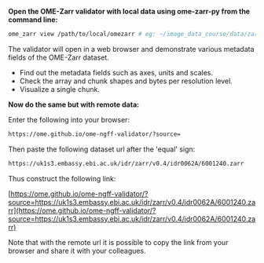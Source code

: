 **Open the OME-Zarr validator with local data using ome-zarr-py from the command line:**

```bash
ome_zarr view /path/to/local/omezarr # eg: ~/image_data_course/data/zarr/6001240.zarr
```

The validator will open in a web browser and demonstrate various metadata fields
of the OME-Zarr dataset.

* Find out the metadata fields such as axes, units and scales.
* Check the array and chunk shapes and bytes per resolution level.
* Visualize a single chunk.

**Now do the same but with remote data:**

Enter the following into your browser: 

```bash
https://ome.github.io/ome-ngff-validator/?source=
```

Then paste the following dataset url after the 'equal' sign: 

```bash
https://uk1s3.embassy.ebi.ac.uk/idr/zarr/v0.4/idr0062A/6001240.zarr
```

Thus construct the following link: 

[https://ome.github.io/ome-ngff-validator/?source=https://uk1s3.embassy.ebi.ac.uk/idr/zarr/v0.4/idr0062A/6001240.zarr](https://ome.github.io/ome-ngff-validator/?source=https://uk1s3.embassy.ebi.ac.uk/idr/zarr/v0.4/idr0062A/6001240.zarr) 

Note that with the remote url it is possible to copy the link from your browser and share it with 
your colleagues.
